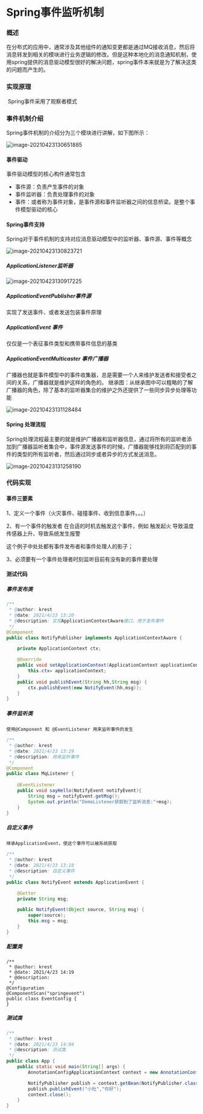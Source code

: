 # Spring事件监听机制



### 概述

​		在分布式的应用中，通常涉及其他组件的通知变更都是通过MQ接收消息，然后将消息转发到相关的模块进行业务逻辑的修改。但是这种本地化的消息通知机制，使用spring提供的消息驱动模型很好的解决问题，spring事件本来就是为了解决这类的问题而产生的。

### 实现原理

​		Spring事件采用了观察者模式

###  事件机制介绍

Spring事件机制的介绍分为三个模块进行讲解，如下图所示：

![image-20210423130651885](https://duxin2010.oss-cn-beijing.aliyuncs.com/20210423130651.png)



#### 事件驱动

事件驱动模型的核心构件通常包含

+ 事件源：负责产生事件的对象
+  事件监听器：负责处理事件的对象
+ 事件：或者称为事件对象，是事件源和事件监听器之间的信息桥梁。是整个事件模型驱动的核心



#### Spring事件支持

Spring对于事件机制的支持对应消息驱动模型中的监听器、事件源、事件等概念

![image-20210423130823721](https://duxin2010.oss-cn-beijing.aliyuncs.com/20210423130823.png)

##### ApplicationListener监听器

![image-20210423130917225](https://duxin2010.oss-cn-beijing.aliyuncs.com/20210423130917.png)

##### ApplicationEventPublisher事件源

实现了发送事件、或者发送包装事件原理

##### ApplicationEvent 事件

仅仅是一个表征事件类型和携带事件信息的基类

##### ApplicationEventMulticaster 事件广播器

广播器也就是事件模型中的事件收集器，总是需要一个人来维护发送者和接受者之间的关系，广播器就是维护这样的角色的。
继承图：从继承图中可以粗略的了解广播器的角色，除了基本的监听器集合的维护之外还提供了一些同步异步处理等功能

![image-20210423131128484](https://duxin2010.oss-cn-beijing.aliyuncs.com/20210423131128.png)

#### Spring 处理流程

​		Spring处理流程最主要的就是维护广播器和监听器信息，通过将所有的监听者添加到广播器监听者集合中，事件源发送事件的时候，广播器能够找到将匹配到的事件的类型的所有监听者，然后通过同步或者异步的方式发送消息。

![image-20210423131258190](https://duxin2010.oss-cn-beijing.aliyuncs.com/20210423131258.png)



### 代码实现

#### 事件三要素
1、定义一个事件（火灾事件、碰撞事件、收到信息事件。。。）

2、有一个事件的触发者 在合适的时机去触发这个事件，例如 触发起火 导致温度传感器上升、导致系统发生报警

这个例子中处处都有事件发布者和事件处理人的影子；

3、必须要有一个事件处理者时刻监听目前有没有新的事件要处理

#### 测试代码

#####  事件发布类

~~~java
/**
 * @author: krest
 * @date: 2021/4/23 13:20
 * @description: 实现ApplicationContextAware接口，用于发布事件
 */
@Component
public class NotifyPublisher implements ApplicationContextAware {

    private ApplicationContext ctx;

    @Override
    public void setApplicationContext(ApplicationContext applicationContext) throws BeansException {
        this.ctx= applicationContext;
    }
    public void publishEvent(String hh,String msg) {
        ctx.publishEvent(new NotifyEvent(hh,msg));
    }
}
~~~

##### 事件监听类

~~~
使用@Component 和 @EventListener 用来监听事件的发生
~~~

~~~java
/**
 * @author: krest
 * @date: 2021/4/23 13:29
 * @description: 用来监听事件
 */
@Component
public class MqListener {
    
    @EventListener
    public void sayHello(NotifyEvent notifyEvent){
        String msg = notifyEvent.getMsg();
        System.out.println("DemoListener获取到了监听消息:"+msg);
    }
}
~~~

##### 自定义事件

~~~
继承ApplicationEvent，使这个事件可以被系统获取
~~~

~~~Java
/**
 * @author: krest
 * @date: 2021/4/23 13:18
 * @description: 自定义事件
 */
public class NotifyEvent extends ApplicationEvent {

    @Getter
    private String msg;

    public NotifyEvent(Object source, String msg) {
        super(source);
        this.msg = msg;
    }
}
~~~

##### 配置类

```
/**
 * @author: krest
 * @date: 2021/4/23 14:19
 * @description:
 */
@Configuration
@ComponentScan("springevent")
public class EventConfig {
}
```

##### 测试类

~~~java
/**
 * @author: krest
 * @date: 2021/4/23 14:04
 * @description: 测试类
 */
public class App {
    public static void main(String[] args) {
        AnnotationConfigApplicationContext context = new AnnotationConfigApplicationContext(EventConfig.class);

        NotifyPublisher publish = context.getBean(NotifyPublisher.class);
        publish.publishEvent("小杜","你好");
        context.close();
    }
}
~~~

